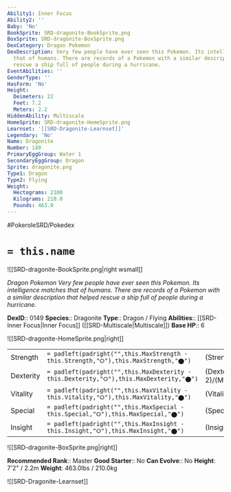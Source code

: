 ```yaml
---
Ability1: Inner Focus
Ability2: ''
Baby: 'No'
BookSprite: SRD-dragonite-BookSprite.png
BoxSprite: SRD-dragonite-BoxSprite.png
DexCategory: Dragon Pokemon
DexDescription: Very few people have ever seen this Pokemon. Its intelligence matches
  that of humans. There are records of a Pokemon with a similar description that helped
  rescue a ship full of people during a hurricane.
EventAbilities: ''
GenderType: ''
HasForm: 'No'
Height:
  Deimeters: 22
  Feet: 7.2
  Meters: 2.2
HiddenAbility: Multiscale
HomeSprite: SRD-dragonite-HomeSprite.png
Learnset: '[[SRD-Dragonite-Learnset]]'
Legendary: 'No'
Name: Dragonite
Number: 149
PrimaryEggGroup: Water 1
SecondaryEggGroup: Dragon
Sprite: dragonite.png
Type1: Dragon
Type2: Flying
Weight:
  Hectograms: 2100
  Kilograms: 210.0
  Pounds: 463.0
---
```


#PokeroleSRD/Pokedex

# `= this.name`

![[SRD-dragonite-BookSprite.png|right wsmall]]

*Dragon Pokemon*
*Very few people have ever seen this Pokemon. Its intelligence matches that of humans. There are records of a Pokemon with a similar description that helped rescue a ship full of people during a hurricane.*

**DexID**:: 0149
**Species**:: Dragonite
**Type**:: Dragon / Flying
**Abilities**:: [[SRD-Inner Focus|Inner Focus]] ([[SRD-Multiscale|Multiscale]])
**Base HP**:: 6

![[SRD-dragonite-HomeSprite.png|right]]

|           |                                                                                        |                                          |
| --------- | -------------------------------------------------------------------------------------- | ---------------------------------------- |
| Strength  | `= padleft(padright("",this.MaxStrength - this.Strength,"⭘"),this.MaxStrength,"⬤")`    | (Strength::3)/(MaxStrength::7)   |
| Dexterity | `= padleft(padright("",this.MaxDexterity - this.Dexterity,"⭘"),this.MaxDexterity,"⬤")` | (Dexterity:: 2)/(MaxDexterity::5) |
| Vitality  | `= padleft(padright("",this.MaxVitality - this.Vitality,"⭘"),this.MaxVitality,"⬤")`    | (Vitality::3)/(MaxVitality::6)   |
| Special   | `= padleft(padright("",this.MaxSpecial - this.Special,"⭘"),this.MaxSpecial,"⬤")`       | (Special::3)/(MaxSpecial::6)     |
| Insight   | `= padleft(padright("",this.MaxInsight - this.Insight,"⭘"),this.MaxInsight,"⬤")`       | (Insight::3)/(MaxInsight::6)     |

![[SRD-dragonite-BoxSprite.png|right]]

**Recommended Rank**:: Master
**Good Starter**:: No
**Can Evolve**:: No
**Height**: 7'2" / 2.2m
**Weight**: 463.0lbs / 210.0kg

![[SRD-Dragonite-Learnset]]